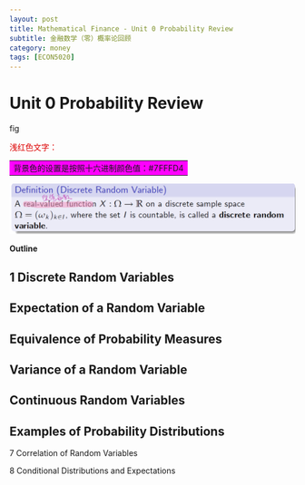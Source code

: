 ```yaml
---
layout: post
title: Mathematical Finance - Unit 0 Probability Review
subtitle: 金融数学（零）概率论回顾
category: money
tags: [ECON5020]
---
```


# Unit 0 Probability Review


fig


<font color="#dd0000">浅红色文字：</font><br/> 


<table><tr><td bgcolor=#FF00FF>背景色的设置是按照十六进制颜色值：#7FFFD4 </td> </tr></table>




!["FIG.111"](https://raw.githubusercontent.com/damien0x0023/damien0x0023.github.io/master/assets/images/2020/ECON5020/PR_20210127152938.png "FIG.1")

**Outline**

## 1 Discrete Random Variables  


## Expectation of a Random Variable  

## Equivalence of Probability Measures  

## Variance of a Random Variable  

## Continuous Random Variables  

## Examples of Probability Distributions  

7 Correlation of Random Variables  

8 Conditional Distributions and Expectations
